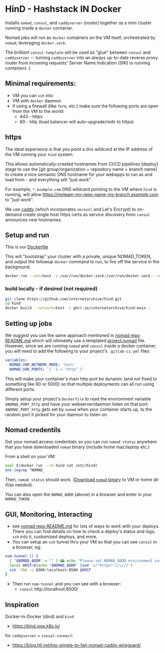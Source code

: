 # HinD - Hashstack IN Docker

Installs `nomad`, `consul`, and `caddyserver` (router) together as a mini cluster running inside a `docker` container.

Nomad jobs will run as `docker` containers on the VM itself, orchestrated by `nomad`, leveraging `docker.sock`.

The _brilliant_ `consul-template` will be used as "glue" between `consul` and `caddyserver` -- turning `caddyserver` into an always up-to-date reverse proxy router from incoming requests' Server Name Indication (SNI) to running containers :)

## Minimal requirements:
- VM you can `ssh` into
- VM with `docker` daemon
- if using a firewall (like `ferm`, etc.) make sure the following ports are open from the VM to the world:
  - 443  - https
  - 80   - http  (load balancer will auto-upgrade/redir to https)

## https
The ideal experience is that you point a dns wildcard at the IP address of the VM running your `hind` system.

This allows automatically-created hostnames from CI/CD pipelines [deploy] stage to use the [git group/organization + repository name + branch name] to create a nice semantic DNS hostname for your webapps to run as and load from - and everything will "just work".

For example, `*.example.com` DNS wildcard pointing to the VM where `hind` is running, will allow https://myteam-my-repo-name-my-branch.example.com to "just work".

We use [caddy](https://caddyserver.com) (which incorporates `zerossl` and Let's Encrypt) to on-demand create single host https certs as service discovery from `consul` announces new hostnames.


## Setup and run
This is our [Dockerfile](Dockerfile)

This will "bootstrap" your cluster with a private, unique NOMAD_TOKEN, and output the followup
`docker` command to run, to fire off the service in the background.

```bash
docker run --net=host -v /var/run/docker.sock:/var/run/docker.sock --rm --name hind ghcr.io/internetarchive/hind:main
```

### build locally - if desired (not required)
```bash
git clone https://github.com/internetarchive/hind.git
cd hind
docker build --network=host -t ghcr.io/internetarchive/hind:main .
```


## Setting up jobs
We suggest you use the same approach mentioned in [nomad repo README.md](https://gitlab.com/internetarchive/nomad/-/blob/master/README.md) which will ultimately use a templated [project.nomad](https://gitlab.com/internetarchive/nomad/-/blob/master/project.nomad) file.  However, since we are running `nomad` and `consul` inside a docker container, you will need to add the following to your project's `.gitlab-ci.yml` files:
```yaml
variables:
  NOMAD_VAR_NETWORK_MODE: 'host'
  NOMAD_VAR_PORTS: '{ -1 = "http" }'
```
This will make your container's main http port be dynamic (and not fixed to something like 80 or 5000) so that multiple deployments can all run using different ports.

Simply setup your project's `Dockerfile` to read the environment variable `$NOMAD_PORT_http` and have your webserver/daemon listen on that port.  `$NOMAD_PORT_http` gets set by `nomad` when your container starts up, to the random port it picked for your daemon to listen on.

## Nomad credentils
Get your nomad access credentials so you can run `nomad status` anywhere
that you have downloaded `nomad` binary (include home mac/laptop etc.)

From a shell on your VM:
```bash
eval $(docker run --rm hind cat /etc/hind)
env |egrep ^NOMAD_
```
Then, `nomad status` should work.
([Download `nomad` binary](https://www.nomadproject.io/downloads) to VM or home dir if/as needed).

You can also open the `NOMAD_ADDR` (above) in a browser and enter in your `NOMAD_TOKEN`

## GUI, Monitoring, Interacting
- see [nomad repo README.md](https://gitlab.com/internetarchive/nomad/-/blob/master/README.md) for lots of ways to work with your deploys.  There you can find details on how to check a deploy's status and logs, `ssh` into it, customized deploys, and more.
- You can setup an `ssh` tunnel thru your VM so that you can see `consul` in a browser, eg:

```bash
nom-tunnel () {
  [ "$NOMAD_ADDR" = "" ] && echo "Please set NOMAD_ADDR environment variable first" && return
  local HOST=$(echo "$NOMAD_ADDR" |sed 's/^https*:\/\///')
  ssh -fNA -L 8500:localhost:8500 $HOST
}
```

- Then run `nom-tunnel` and you can see with a browser:
  - `consul` http://localhost:8500/


## Inspiration
Docker-in-Docker (dind) and `kind`:
- https://kind.sigs.k8s.io/

for `caddyserver` + `consul-connect`:
- https://blog.tjll.net/too-simple-to-fail-nomad-caddy-wireguard/
